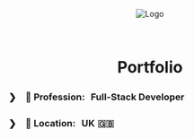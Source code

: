 <div align="center">

![Logo](https://avatars.githubusercontent.com/u/198730191)

&nbsp;

# Portfolio

</div>

### ❯　💼 Profession: Full-Stack Developer

### ❯　📍 Location: UK    🇬🇧
